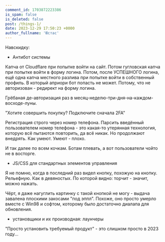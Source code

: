 ```yaml
---
comment_id: 1703872223386
is_spam: false
is_deleted: false
post: /things-1/
date: 2023-12-29 17:50:23 +0000
author_fullname: 'Юстас'
---
```


Навскидку:

- Антибот системы

Капча от Cloudflare при попытке войти на сайт. Потом гугловская капча при попытке войти в форму логина. Потом, после УСПЕШНОГО логина, ещё одна капча местного разлива при попытке войти в собственный профиль. В который априори бот попасть не может. Потому, что не авторизован - редирект на форму логина.

Грёбаная де-авторизация раз в месяц-неделю-три-дня-на-каждом-восходе-луны.

"Хотите совершить покупку? Подключите сначала 2FA"

Регистрация строго через номер телефона. Парсить введённый пользователем номер телефона - это какая-то утерянная технология, которую всё пытаются повторить, да всё никак. Но продолжают внедрять. Как умеют. Умеют - плохо.

И так далее по всем кочкам. Ботам плевать, а вот пользователи чойто не в восторге.

- JS/CSS для стандартных элементов управления

Я не помню, когда в последний раз видел кнопку, похожую на кнопку. Рельефную. Как в девяностых. По которой видно: торчит - значит, можно нажать.

Чёрт, я даже нагуглить картинку с такой кнопкой не могу - выдача завалена плоскими закосами "под эппл". Похоже, оно просто умерло вместе с Win98 и софтом, которому было достаточно диалапа для обновления.

- установщики и их производная: лаунчеры

"Просто установить требуемый продукт" - это слишком просто в 2023 году...
